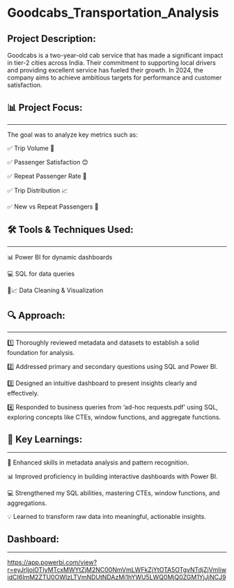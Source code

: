 # Goodcabs_Transportation_Analysis

Project Description:
-----------------------
Goodcabs is a two-year-old cab service that has made a significant impact in tier-2 cities across India. Their commitment to supporting local drivers and providing excellent service has fueled their growth. In 2024, the company aims to achieve ambitious targets for performance and customer satisfaction.

📊 Project Focus:
-------------------------
--------------------------
The goal was to analyze key metrics such as:

✅ Trip Volume 🚖

✅ Passenger Satisfaction 😊

✅ Repeat Passenger Rate 🔄

✅ Trip Distribution 📈

✅ New vs Repeat Passengers 👥

🛠️ Tools & Techniques Used:
------------------------------
-------------------------------
📊 Power BI for dynamic dashboards 

💻 SQL for data queries 

🧹📈 Data Cleaning & Visualization 

🔍 Approach:
-------------------
--------------------
1️⃣ Thoroughly reviewed metadata and datasets to establish a solid foundation for analysis.

2️⃣ Addressed primary and secondary questions using SQL and Power BI.

3️⃣ Designed an intuitive dashboard to present insights clearly and effectively.

4️⃣ Responded to business queries from ‘ad-hoc requests.pdf’ using SQL, exploring concepts like CTEs, window functions, and aggregate functions.

🧠 Key Learnings:
------------------------
------------------------
🔎 Enhanced skills in metadata analysis and pattern recognition.

📊 Improved proficiency in building interactive dashboards with Power BI.

💻 Strengthened my SQL abilities, mastering CTEs, window functions, and aggregations.

💡 Learned to transform raw data into meaningful, actionable insights.

Dashboard:
-------------
--------------
https://app.powerbi.com/view?r=eyJrIjoiOTIyMTcxMWYtZjM2NC00NmVmLWFkZjYtOTA5OTgyNTdjZjVmIiwidCI6ImM2ZTU0OWIzLTVmNDUtNDAzMi1hYWU5LWQ0MjQ0ZGM1YjJjNCJ9
